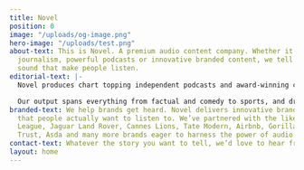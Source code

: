 ```yaml
---
title: Novel
position: 0
image: "/uploads/og-image.png"
hero-image: "/uploads/test.png"
about-text: This is Novel. A premium audio content company. Whether it’s compelling
  journalism, powerful podcasts or innovative branded content, we tell stories in
  sound that make people listen.
editorial-text: |-
  Novel produces chart topping independent podcasts and award-winning content for leading broadcast networks and platforms, including the BBC, Audible and Spotify.

  Our output spans everything from factual and comedy to sports, and drama, all united by our ear for stories that need to be told.
branded-text: We help brands get heard. Novel delivers innovative branded content
  that people actually want to listen to. We’ve partnered with the likes of The Premier
  League, Jaguar Land Rover, Cannes Lions, Tate Modern, Airbnb, Gorillaz, The Prince’s
  Trust, Asda and many more brands eager to harness the power of audio.
contact-text: Whatever the story you want to tell, we’d love to hear from you.
layout: home
---
```


